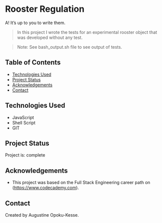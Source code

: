# Rooster Regulation

A! It’s up to you to write them.
> In this project I wrote the tests for an experimental rooster object that was developed without any test.

> Note: See bash_output.sh file to see output of tests.

## Table of Contents
* [Technologies Used](#technologies-used)
* [Project Status](#project-status)
* [Acknowledgements](#acknowledgements)
* [Contact](#contact)


## Technologies Used
- JavaScript
- Shell Script
- GIT


## Project Status
Project is: complete


## Acknowledgements
- This project was based on the Full Stack Engineering career path on (https://www.codecademy.com).


## Contact
Created by Augustine Opoku-Kesse.
